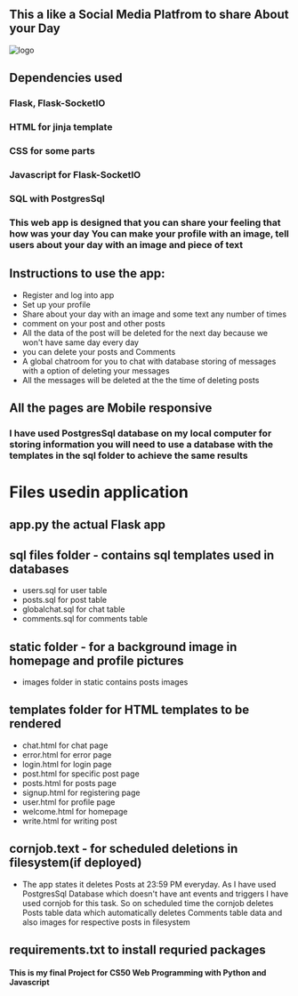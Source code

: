 ## This a like a Social Media Platfrom to share  About your Day
![logo](https://github.com/cipherdecrypted/howsyourday/blob/master/logo.png?raw=true)
## Dependencies used
### Flask, Flask-SocketIO
### HTML for jinja template
### CSS for some parts
### Javascript for Flask-SocketIO
### SQL with PostgresSql

### This web app is designed that you can share your feeling that how was your day You can make your profile with an image, tell users about your day with an image and piece of text

## Instructions to use the app:
- Register and log into app
- Set up your profile
- Share about your day with an image and some text any number of times
- comment on your post and other posts
- All the data of the post will be deleted for the next day because we won't have same day every day
- you can delete your posts and Comments
- A global chatroom for you to chat with database storing of messages with a option of deleting your messages
- All the messages will be deleted at the the time of deleting posts

## All the pages are Mobile responsive

### I have used PostgresSql database on my local computer for storing information you will need to use a database with the templates in the sql folder to achieve the same results

# Files usedin application
## app.py the actual Flask app
## sql files folder - contains sql templates used in databases
- users.sql for user table
- posts.sql for post table
- globalchat.sql for chat table
- comments.sql for comments table
## static folder - for a background image in homepage and profile pictures
- images folder in static contains posts images
## templates folder for HTML templates to be rendered
- chat.html for chat page
- error.html for error page
- login.html for login page
- post.html for specific post page
- posts.html for posts page
- signup.html for registering page
- user.html for profile page
- welcome.html for homepage
- write.html for writing post
## cornjob.text - for scheduled deletions in filesystem(if deployed)
- The app states it deletes Posts at 23:59 PM everyday. As I have used PostgresSql Database which doesn't have ant events and triggers I have used cornjob for this task. So on scheduled time the cornjob deletes Posts table data which automatically deletes Comments table data and also images for respective posts in filesystem
## requirements.txt to install requried packages

#### This is my final Project for CS50 Web Programming with Python and Javascript

